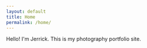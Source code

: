 ```yaml
---
layout: default
title: Home
permalink: /home/
---
```

Hello! I'm Jerrick. This is my photography portfolio site.
